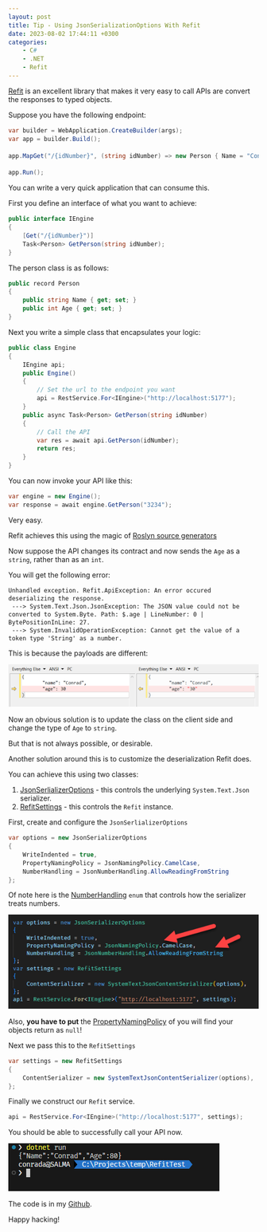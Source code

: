 ```yaml
---
layout: post
title: Tip - Using JsonSerializationOptions With Refit
date: 2023-08-02 17:44:11 +0300
categories:
    - C#
    - .NET
    - Refit
---
```

[Refit](https://github.com/reactiveui/refit/tree/main) is an excellent library that makes it very easy to call APIs are convert the responses to typed objects.

Suppose you have the following endpoint:

```csharp
var builder = WebApplication.CreateBuilder(args);
var app = builder.Build();

app.MapGet("/{idNumber}", (string idNumber) => new Person { Name = "Conrad", Age = "80" });

app.Run();
```

You can write a very quick application that can consume this.

First you define an interface of what you want to achieve:

```csharp
public interface IEngine
{
    [Get("/{idNumber}")]
    Task<Person> GetPerson(string idNumber);
}
```

The person class is as follows:

```csharp
public record Person
{
    public string Name { get; set; }
    public int Age { get; set; }
}
```

Next you write a simple class that encapsulates your logic:

```csharp
public class Engine
{
    IEngine api;
    public Engine()
    {
        // Set the url to the endpoint you want
        api = RestService.For<IEngine>("http://localhost:5177");
    }
    public async Task<Person> GetPerson(string idNumber)
    {
        // Call the API
        var res = await api.GetPerson(idNumber);
        return res;
    }
}
```

You can now invoke your API like this:

```csharp
var engine = new Engine();
var response = await engine.GetPerson("3234");
```

Very easy.

Refit achieves this using the magic of [Roslyn source generators](https://learn.microsoft.com/en-us/dotnet/csharp/roslyn-sdk/source-generators-overview)

Now suppose the API changes its contract and now sends the `Age` as a `string`, rather than as an `int`.

You will get the following error:

```plaintext
Unhandled exception. Refit.ApiException: An error occured deserializing the response.
 ---> System.Text.Json.JsonException: The JSON value could not be converted to System.Byte. Path: $.age | LineNumber: 0 | BytePositionInLine: 27.
 ---> System.InvalidOperationException: Cannot get the value of a token type 'String' as a number.
```

This is because the payloads are different:

![](../images/2023/08/DiffStringINt.png)

Now an obvious solution is to update the class on the client side and change the type of `Age` to `string`.

But that is not always possible, or desirable.

Another solution around this is to customize the deserialization Refit does.

You can achieve this using two classes:

1. [JsonSerlializerOptions](https://learn.microsoft.com/en-us/dotnet/api/system.text.json.jsonserializeroptions?view=net-7.0) - this controls the underlying `System.Text.Json` serializer.
1. [RefitSettings](https://github.com/reactiveui/refit/blob/main/Refit/RefitSettings.cs) - this controls the `Refit` instance.

First, create and configure the `JsonSerlializerOptions`

```csharp
var options = new JsonSerializerOptions
{
    WriteIndented = true,
    PropertyNamingPolicy = JsonNamingPolicy.CamelCase,
    NumberHandling = JsonNumberHandling.AllowReadingFromString
};
```

Of note here is the [NumberHandling](https://learn.microsoft.com/en-us/dotnet/api/system.text.json.serialization.jsonnumberhandling?view=net-7.0) `enum` that controls how the serializer treats numbers.

![](../images/2023/08/SerializationSettings.png)

Also, **you have to put** the [PropertyNamingPolicy](https://learn.microsoft.com/en-us/dotnet/api/system.text.json.jsonserializeroptions.propertynamingpolicy?view=net-7.0#system-text-json-jsonserializeroptions-propertynamingpolicy) of you will find your objects return as `null`!

Next we pass this to the `RefitSettings`

```csharp
var settings = new RefitSettings
{
    ContentSerializer = new SystemTextJsonContentSerializer(options),
};
```

Finally we construct our `Refit` service.

```csharp
api = RestService.For<IEngine>("http://localhost:5177", settings);
```

You should be able to successfully call your API now.

![](../images/2023/08/RefitAPI.png)

The code is in my [Github](https://github.com/conradakunga/BlogCode/tree/master/2023-08-02%20-%20Refit%20JsonSerialization).

Happy hacking!